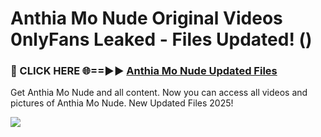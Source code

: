 # Anthia Mo Nude Original Videos 0nlyFans Leaked - Files Updated! ()

<h3>🔴 CLICK HERE 🌐==►► <a href="https://tinyurl.com/2p9ay9w9" rel="nofollow">Anthia Mo Nude Updated Files</a></h3>

Get Anthia Mo Nude and all content. Now you can access all videos and pictures of Anthia Mo Nude. New Updated Files 2025!

[![](https://i.imgur.com/KQgVmj3.gif)](https://tinyurl.com/2p9ay9w9)
